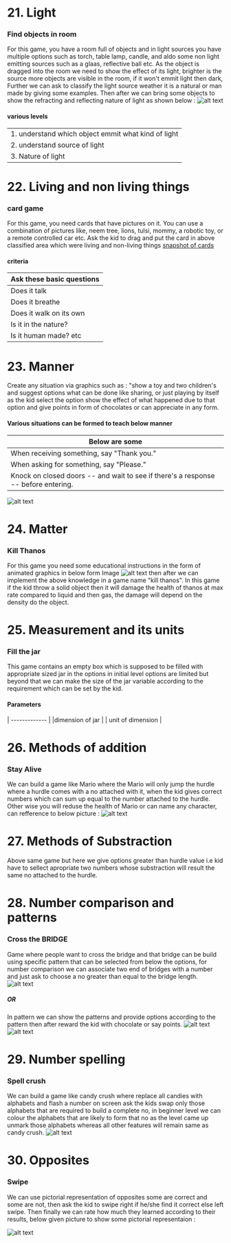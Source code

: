 # 21. Light
### Find objects in room
For this game, you have a room full of objects and in light sources you have multiple options such as torch, table lamp, candle, and aldo some non light emitting sources such as a glaas, reflective ball etc.
As the object is dragged into the room we need to show the effect of its light, brighter is the source more objects are visible in the room, if it won't emmit light then dark, Further we can ask to classify the light source weather it is a natural or man made by giving some examples.
Then after we can bring some objects to show the refracting and reflecting nature of light as shown below :
![alt text](https://github.com/shiwanshumani/temporaryfiles/blob/master/light.png "nature of light")


#### various levels
|       |
| ------------- |
|1. understand which object emmit what kind of light    | 
|2. understand source of light    | 
|3. Nature of light |



# 22. Living and non living things
### card game
For this game, you need cards that have pictures on it. You can use a combination of pictures like, neem tree, lions, tulsi, mommy, a robotic toy, or a remote controlled car etc.
Ask the kid to drag and put the card in above classified area which were living and non-living things
[ snapshot of cards](https://drive.google.com/open?id=1Tnx8DsMD_VFI5qwCSqgCm22Nlsk0eYsm)

#### criteria
| Ask these basic questions        |
| ------------- |
| Does it talk    | 
| Does it breathe    | 
| Does it walk on its own |
| Is it in the nature?  | 
| Is it human made? etc |


# 23. Manner

Create any situation via graphics such as : "show a toy and two children's  and suggest options what can be done like sharing, or just playing by itself as the kid select the option show the effect of what happened  due to that option and give points in form of chocolates or can appreciate in any form.
#### Various situations can be formed to teach below manner
| Below are some        |
| ------------- |
| When receiving something, say "Thank you."    | 
| When asking for something, say "Please."  | 
| Knock on closed doors -- and wait to see if there's a response -- before entering.|
![alt text](https://github.com/shiwanshumani/temporaryfiles/blob/master/manner.png "Eg of manner ")


# 24. Matter
### Kill Thanos
For this game you need some educational instructions in the form of animated graphics in below form Image
![alt text](https://github.com/shiwanshumani/temporaryfiles/blob/master/matter.png )
then after we can implement the above knowledge in a game name "kill thanos".
In this game if the kid throw a solid object then it will damage the health of thanos at max rate compared to liquid and then gas, the damage will depend on the density do the object.

# 25. Measurement and its units
### Fill the jar
This game contains an empty box which is supposed to be filled with appropriate sized jar in the options in initial level options are limited but beyond that we can make the size of the jar variable according to the requirement which can be set by the kid.
#### Parameters
| ------------- |
|dimension of jar    | 
| unit of dimension  | 




# 26. Methods of addition
### Stay Alive
We can build a game like Mario where the Mario will only jump the hurdle where a hurdle comes with a no attached with it, when the kid gives correct numbers which can sum up equal to the number attached to the hurdle.
Other wise you will reduse the health of Mario or can name any character, can refference to below picture :
![alt text](https://github.com/shiwanshumani/temporaryfiles/blob/master/addsub.png )

# 27. Methods of Substraction
Above same game but here we give options greater than hurdle value i.e kid have to sellect apropriate two numbers whose substraction will result the same no attached to the hurdle.

# 28. Number comparison and patterns
### Cross the BRIDGE
Game where people want to cross the bridge and that bridge can be build using specific pattern that can be selected from below the options, for number comparison we can associate two end of bridges with a number and just ask to choose a no greater than equal to the bridge length.
![alt text]( https://github.com/shiwanshumani/temporaryfiles/blob/master/bridge.jpg )
##### OR
In pattern we can show the patterns and provide options according to the pattern then after reward the kid with chocolate or say points.
![alt text](https://github.com/shiwanshumani/temporaryfiles/blob/master/comp.png )
![alt text](https://github.com/shiwanshumani/temporaryfiles/blob/master/comp1.png )

# 29. Number spelling
### Spell crush
We can build a game like candy crush where replace all candies with alphabets and flash a number on screen ask the kids swap only those alphabets that are required to build a complete no, in beginner level we can colour the alphabets that are likely to form that no as the level came up unmark those alphabets whereas all other features will remain same as candy crush.
![alt text](https://github.com/shiwanshumani/temporaryfiles/blob/master/spell.jpg )

# 30. Opposites
### Swipe
We can use pictorial representation of opposites some are correct and some are not, then ask the kid to swipe right if he/she find it correct else left swipe.
Then finally we can rate how much they learned according to their results, below given picture to show some pictorial representaion :

![alt text](https://github.com/shiwanshumani/temporaryfiles/blob/master/opp.png )

